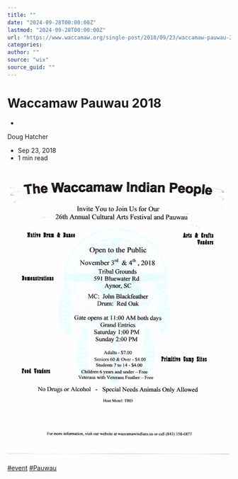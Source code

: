 ```yaml
---
title: ""
date: "2024-09-28T00:00:00Z"
lastmod: "2024-09-28T00:00:00Z"
url: "https://www.waccamaw.org/single-post/2018/09/23/waccamaw-pauwau-2018"
categories:
author: ""
source: "wix"
source_guid: ""
---
```


# Waccamaw Pauwau 2018

-

Doug Hatcher
- Sep 23, 2018
- 1 min read

![image](./images/98a108_435f854dfad04cfe83a35f094a2747de~mv2_d_1275_1650_s_2-1.jpg)

[#event](https://www.waccamaw.org/updates/hashtags/event) [#Pauwau](https://www.waccamaw.org/updates/hashtags/Pauwau)

